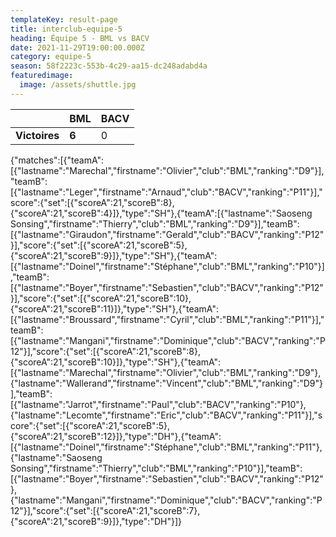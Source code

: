 ```yaml
---
templateKey: result-page
title: interclub-equipe-5
heading: Équipe 5 - BML vs BACV
date: 2021-11-29T19:00:00.000Z
category: equipe-5
season: 58f2223c-553b-4c29-aa15-dc248adabd4a
featuredimage:
  image: /assets/shuttle.jpg
---
```

|               | BML   | BACV |
| ------------- | ----- | --- |
| **Victoires** | **6** | 0   |

<scoreboard>{"matches":[{"teamA":[{"lastname":"Marechal","firstname":"Olivier","club":"BML","ranking":"D9"}],"teamB":[{"lastname":"Leger","firstname":"Arnaud","club":"BACV","ranking":"P11"}],"score":{"set":[{"scoreA":21,"scoreB":8},{"scoreA":21,"scoreB":4}]},"type":"SH"},{"teamA":[{"lastname":"Saoseng Sonsing","firstname":"Thierry","club":"BML","ranking":"D9"}],"teamB":[{"lastname":"Giraudon","firstname":"Gerald","club":"BACV","ranking":"P12"}],"score":{"set":[{"scoreA":21,"scoreB":5},{"scoreA":21,"scoreB":9}]},"type":"SH"},{"teamA":[{"lastname":"Doinel","firstname":"Stéphane","club":"BML","ranking":"P10"}],"teamB":[{"lastname":"Boyer","firstname":"Sebastien","club":"BACV","ranking":"P12"}],"score":{"set":[{"scoreA":21,"scoreB":10},{"scoreA":21,"scoreB":11}]},"type":"SH"},{"teamA":[{"lastname":"Broussard","firstname":"Cyril","club":"BML","ranking":"P11"}],"teamB":[{"lastname":"Mangani","firstname":"Dominique","club":"BACV","ranking":"P12"}],"score":{"set":[{"scoreA":21,"scoreB":8},{"scoreA":21,"scoreB":10}]},"type":"SH"},{"teamA":[{"lastname":"Marechal","firstname":"Olivier","club":"BML","ranking":"D9"},{"lastname":"Wallerand","firstname":"Vincent","club":"BML","ranking":"D9"}],"teamB":[{"lastname":"Jarrot","firstname":"Paul","club":"BACV","ranking":"P10"},{"lastname":"Lecomte","firstname":"Eric","club":"BACV","ranking":"P11"}],"score":{"set":[{"scoreA":21,"scoreB":5},{"scoreA":21,"scoreB":12}]},"type":"DH"},{"teamA":[{"lastname":"Doinel","firstname":"Stéphane","club":"BML","ranking":"P11"},{"lastname":"Saoseng Sonsing","firstname":"Thierry","club":"BML","ranking":"P10"}],"teamB":[{"lastname":"Boyer","firstname":"Sebastien","club":"BACV","ranking":"P12"},{"lastname":"Mangani","firstname":"Dominique","club":"BACV","ranking":"P12"}],"score":{"set":[{"scoreA":21,"scoreB":7},{"scoreA":21,"scoreB":9}]},"type":"DH"}]}</scoreboard>